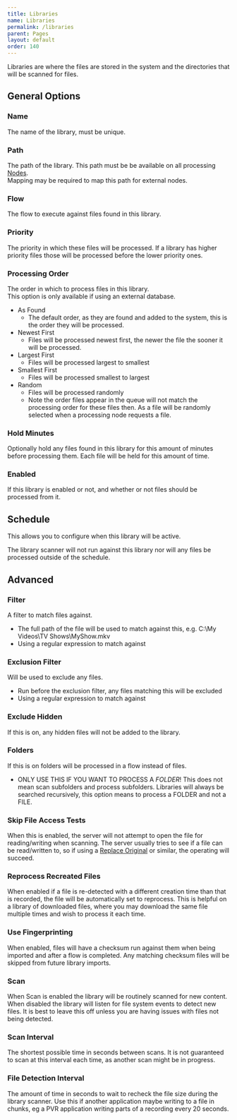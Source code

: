 ```yaml
---
title: Libraries
name: Libraries
permalink: /libraries
parent: Pages
layout: default
order: 140
---
```


Libraries are where the files are stored in the system and the directories that will be scanned for files.

## General Options

### Name
The name of the library, must be unique.

### Path
The path of the library.  This path must be be available on all processing [Nodes](/nodes).  
Mapping may be required to map this path for external nodes.

### Flow
The flow to execute against files found in this library.

### Priority
The priority in which these files will be processed.  If a library has higher priority files those will be processed before the lower priority ones.

### Processing Order
The order in which to process files in this library.   
This option is only available if using an external database.
- As Found
  - The default order, as they are found and added to the system, this is the order they will be processed.
- Newest First
  - Files will be processed newest first, the newer the file the sooner it will be processed.
- Largest First
  - Files will be processed largest to smallest
- Smallest First
  - Files will be processed smallest to largest
- Random
  - Files will be processed randomly
  - Note the order files appear in the queue will not match the processing order for these files then.  As a file will be randomly selected when a processing node requests a file.

### Hold Minutes
Optionally hold any files found in this library for this amount of minutes before processing them.  Each file will be held for this amount of time.

### Enabled
If this library is enabled or not, and whether or not files should be processed from it.

## Schedule
This allows you to configure when this library will be active.

The library scanner will not run against this library nor will any files be processed outside of the schedule.

## Advanced

### Filter
A filter to match files against.
- The full path of the file will be used to match against this, e.g. C:\My Videos\TV Shows\MyShow.mkv
- Using a regular expression to match against

### Exclusion Filter
Will be used to exclude any files.
- Run before the exclusion filter, any files matching this will be excluded
- Using a regular expression to match against

### Exclude Hidden
If this is on, any hidden files will not be added to the library.

### Folders
If this is on folders will be processed in a flow instead of files.
- ONLY USE THIS IF YOU WANT TO PROCESS A *FOLDER*!
This does not mean scan subfolders and process subfolders. Libraries will always be searched recursively, this option means to process a FOLDER and not a FILE.

### Skip File Access Tests
When this is enabled, the server will not attempt to open the file for reading/writing when scanning.
The server usually tries to see if a file can be read/written to, so if using a [Replace Original](/plugins/basic-nodes/replace-original) or similar, the operating will succeed.

### Reprocess Recreated Files
When enabled if a file is re-detected with a different creation time than that is recorded, the file will be automatically set to reprocess.
This is helpful on a library of downloaded files, where you may download the same file multiple times and wish to process it each time.

### Use Fingerprinting
When enabled, files will have a checksum run against them when being imported and after a flow is completed.  Any matching checksum files will be skipped from future library imports.

### Scan
When Scan is enabled the library will be routinely scanned for new content.
When disabled the library will listen for file system events to detect new files.
It is best to leave this off unless you are having issues with files not being detected.

### Scan Interval
The shortest possible time in seconds between scans.  It is not guaranteed to scan at this interval each time, as another scan might be in progress.

### File Detection Interval
The amount of time in seconds to wait to recheck the file size during the library scanner.  Use this if another application maybe writing to a file in chunks, eg a PVR application writing parts of a recording every 20 seconds.


